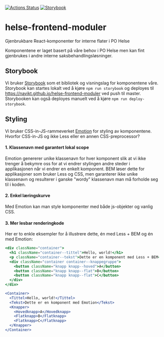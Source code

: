 [![Actions Status](https://github.com/navikt/helse-frontend-moduler/workflows/storybook/badge.svg)](https://github.com/navikt/helse-frontend-moduler/actions)
[![Storybook](https://img.shields.io/badge/storybook-github%20pages-blue?style=flat&logo=github)](https://navikt.github.io/helse-frontend-moduler)

# helse-frontend-moduler
Gjenbrukbare React-komponenter for interne flater i PO Helse

Komponentene er laget basert på våre behov i PO Helse men kan fint gjenbrukes i andre interne saksbehandlingsløsninger.

## Storybook
Vi bruker [Storybook](https://storybook.js.org/) som et bibliotek og visningslag for komponentene våre. Storybook kan startes lokalt ved å kjøre `npm run storybook` og deployes til https://navikt.github.io/helse-frontend-moduler ved push til master. Storybooken kan også deployes manuelt ved å kjøre `npm run deploy-storybook`.

## Styling
Vi bruker CSS-in-JS-rammeverket [Emotion](https://emotion.sh/docs/introduction) for styling av komponentene. Hvorfor CSS-in-JS og ikke Less eller en annen CSS-preprocessor?

#### 1. Klassenavn med garantert lokal scope
Emotion genererer unike klassenavn for hver komponent slik at vi ikke trenger å bekymre oss for at vi endrer stylingen andre steder i applikasjonen når vi endrer en enkelt komponent. BEM løser dette for applikasjoner som bruker Less og CSS, men garanterer ikke unike klassenavn og resulterer i ganske "wordy" klassenavn man må forholde seg til i koden.

#### 2. Enkel læringskurve
Med Emotion kan man style komponenter med både js-objekter og vanlig CSS.

#### 3. Mer lesbar renderingkode
Her er to enkle eksempler for å illustrere dette, én med Less + BEM og én med Emotion:

```jsx
<div className="container">
  <h1 className="container--tittel">Hello, world!</h1>
  <p className="container--tekst">Dette er en komponent med Less + BEM</p>
  <div className="container container--knappegruppe">
    <button className="knapp knapp--hoved">A</button>
    <button className="knapp knapp--flat">B</button>
    <button className="knapp knapp--flat">C</button>
  </div>
</div>
```

```jsx
<Container>
  <Tittel>Hello, world!</Tittel>
  <Tekst>Dette er en komponent med Emotion</Tekst>
  <Knapper>
    <Hovedknapp>A</Hovedknapp>
    <Flatknapp>B</Flatknapp>
    <Flatknapp>C</Flatknapp>
  </Knapper>
</Container>
```

